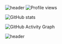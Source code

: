 ![header](https://capsule-render.vercel.app/api?type=waving&color=timeGradient&height=300&section=header&text=TATE_LOG&fontSize=50&animation=twinkling )
![Profile views](https://gpvc.arturio.dev/TATE-Git)  

![GitHub stats](https://github-readme-stats.vercel.app/api?username=TATE-Git&show_icons=true)  

![GitHub Activity Graph](https://activity-graph.herokuapp.com/graph?username=TATE-Git)  

![header](https://capsule-render.vercel.app/api?type=waving&color=timeGradient&height=300&section=footer&text=&&fontSize=50&animation=twinkling )

<!--
**TATE-Git/TATE-Git** is a ✨ _special_ ✨ repository because its `README.md` (this file) appears on your GitHub profile.

Here are some ideas to get you started:

- 🔭 I’m currently working on ...
- 🌱 I’m currently learning ...
- 👯 I’m looking to collaborate on ...
- 🤔 I’m looking for help with ...
- 💬 Ask me about ...
- 📫 How to reach me: ...
- 😄 Pronouns: ...
- ⚡ Fun fact: ...
-->
